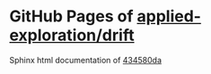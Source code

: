 GitHub Pages of [applied-exploration/drift](https://github.com/applied-exploration/drift.git)
===
Sphinx html documentation of [434580da](https://github.com/applied-exploration/drift/tree/434580da103b08a8ffd94208e9d3a5a803709918)

